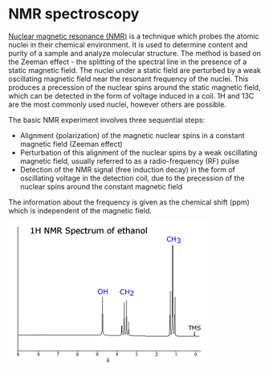 # NMR spectroscopy 

[Nuclear magnetic resonance (NMR)](https://en.wikipedia.org/wiki/Nuclear_magnetic_resonance) is a technique which probes the atomic nuclei in their chemical environment. It is used to determine content and purity of a sample and analyze molecular structure. The method is based on the Zeeman effect - the splitting of the spectral line in the presence of a static magnetic field. The nuclei under a static field are perturbed by a weak oscillating magnetic field near the resonant frequency of the nuclei. This produces a precession of the nuclear spins around the static magnetic field, which can be detected in the form of voltage induced in a coil. 1H and 13C are the most commonly used nuclei, however others are possible.  

The basic NMR experiment involves three sequential steps:
- Alignment (polarization) of the magnetic nuclear spins in a constant magnetic field (Zeeman effect)
- Perturbation of this alignment of the nuclear spins by a weak oscillating magnetic field, usually referred to as a radio-frequency (RF) pulse
- Detection of the NMR signal (free induction decay) in the form of oscillating voltage in the detection coil, due to the precession of the nuclear spins around the constant magnetic field

The information about the frequency is given as the chemical shift (ppm) which is independent of the magnetic field. 

![spectrum](nmr_spectrum.gif)
